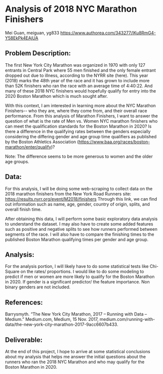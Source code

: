# Analysis of 2018 NYC Marathon Finishers

Mei Guan, meiguan, yg833
https://www.authorea.com/343277/lKu8RmG4-Y58EkPk4EAjUA

## Problem Description:
The first New York City Marathon was organized in 1970 with only 127 entrants in Central Park where 55 men finished and the only female entrant dropped out due to illness, according to the NYRR site (here). This year (2018) marks the 48th year of the race and it has grown to include more than 52K finishers who ran the race with an average time of 4:40:22. And many of these 2018 NYC finishers would hopefully qualify for entry into the 2020 Boston Marathon which is much sought after. 

With this context, I am interested in learning more about the NYC Marathon Finishers-- who they are, where they come from, and their overall race performance. From this analysis of Marathon Finishers, I want to answer the question of what is the rate of Men vs. Women NYC marathon finishers who can meet the qualification standards for the Boston Marathon in 2020? Is there a difference in the qualifying rates between the genders especially considering the differing gender and age group time qualifiers as published by the Boston Athletics Association (https://www.baa.org/races/boston-marathon/enter/qualify)? 

Note: The difference seems to be more generous to women and the older age groups. 

## Data: 
For this analysis, I will be doing some web-scraping to collect data on the 2018 marathon finishers from the New York Road Runners site: https://results.nyrr.org/event/M2018/finishers Through this link, we can find out information such as name, age, gender, country of origin, splits, and overall finish time. 

After obtaining this data, I will perform some basic exploratory data analysis to understand the dataset. I may also have to create some added features such as positive and negative splits to see how runners performed between segments of the race. I will also have to compare the finishing times to the published Boston Marathon qualifying times per gender and age group. 

## Analysis: 
For the analysis portion, I will likely have to do some statistical tests like Chi-Square on the rates/ proportions. I would like to do some modeling to predict if men or women are more likely to qualify for the Boston Marathon in 2020. 
If gender is a significant predictor/ the feature importance.
Non binary genders are not included.

## References: 

Barrysmyth. “The New York City Marathon, 2017 – Running with Data – Medium.” Medium.com, Medium, 15 Nov. 2017, medium.com/running-with-data/the-new-york-city-marathon-2017-9acc6607b433.

## Deliverable: 
At the end of this project, I hope to arrive at some statistical conclusions about my analysis that helps me answer the initial questions about the runners who ran the 2018 NYC Marathon and who may qualify for the Boston Marathon in 2020. 